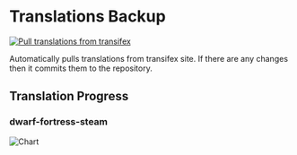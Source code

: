 # Translations Backup

[![Pull translations from transifex](https://github.com/dfint/translations-backup/actions/workflows/pull-translations.yml/badge.svg)](https://github.com/dfint/translations-backup/actions/workflows/pull-translations.yml)

Automatically pulls translations from transifex site. If there are any changes then it commits them to the repository.

## Translation Progress

### dwarf-fortress-steam

![Chart](https://quickchart.io/chart/render/sf-92216be2-23f8-48c1-915f-5cb48f51b4b7)
<!--
### dwarf-fortress

![Chart](https://quickchart.io/chart/render/sf-24a1f7f9-df88-4790-8388-322d69d78e07)
-->